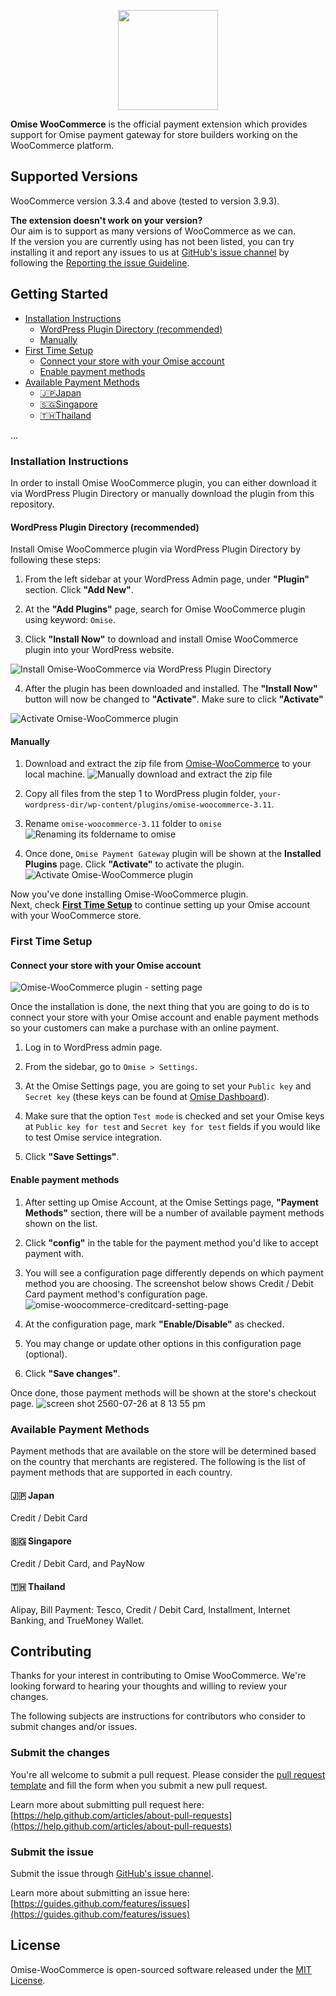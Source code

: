 <p align="center"><a href='https://www.omise.co'><img src='https://cloud.githubusercontent.com/assets/2154669/26388730/437207e4-4080-11e7-9955-2cd36bb3120f.png' height='160'></a></p>

**Omise WooCommerce** is the official payment extension which provides support for Omise payment gateway for store builders working on the WooCommerce platform.

## Supported Versions

WooCommerce version 3.3.4 and above (tested to version 3.9.3).

**The extension doesn't work on your version?**  
Our aim is to support as many versions of WooCommerce as we can.  
If the version you are currently using has not been listed, you can try installing it and report any issues to us at [GitHub's issue channel](https://github.com/omise/omise-woocommerce/issues) by following the [Reporting the issue Guideline](https://guides.github.com/activities/contributing-to-open-source/#contributing).

## Getting Started

- [Installation Instructions](#installation-instructions)
  - [WordPress Plugin Directory (recommended)](#wordpress-plugin-directory-recommended)
  - [Manually](#manually)
- [First Time Setup](#first-time-setup)
  - [Connect your store with your Omise account](#connect-your-store-with-your-omise-account)
  - [Enable payment methods](#enable-payment-methods)
- [Available Payment Methods](#available-payment-methods)
  - [🇯🇵Japan](#-japan)
  - [🇸🇬Singapore](#-singapore)
  - [🇹🇭Thailand](#-thailand)

...

### Installation Instructions

In order to install Omise WooCommerce plugin, you can either download it via WordPress Plugin Directory or manually download the plugin from this repository.

#### WordPress Plugin Directory (recommended)

Install Omise WooCommerce plugin via WordPress Plugin Directory by following these steps:
1. From the left sidebar at your WordPress Admin page, under **"Plugin"** section. Click **"Add New"**.

2. At the **"Add Plugins"** page, search for Omise WooCommerce plugin using keyword: `Omise`.

3. Click **"Install Now"** to download and install Omise WooCommerce plugin into your WordPress website.

![Install Omise-WooCommerce via WordPress Plugin Directory](https://user-images.githubusercontent.com/2154669/68250269-274f1080-0053-11ea-8db1-bab9cc32ea46.png)

4. After the plugin has been downloaded and installed. The **"Install Now"** button will now be changed to **"Activate"**. Make sure to click **"Activate"**

![Activate Omise-WooCommerce plugin](https://user-images.githubusercontent.com/2154669/68250334-477ecf80-0053-11ea-9817-6a9da5b53335.png)

#### Manually

1. Download and extract the zip file from [Omise-WooCommerce](https://github.com/omise/omise-woocommerce/archive/v3.11.zip) to your local machine.
  ![Manually download and extract the zip file](https://user-images.githubusercontent.com/2154669/68250447-8876e400-0053-11ea-9c8f-209474b2ec7c.png)

2. Copy all files from the step 1 to WordPress plugin folder, `your-wordpress-dir/wp-content/plugins/omise-woocommerce-3.11`.

3. Rename `omise-woocommerce-3.11` folder to `omise`
  ![Renaming its foldername to omise](https://user-images.githubusercontent.com/2154669/68250537-b1977480-0053-11ea-8778-3e9697506630.png)

4. Once done, `Omise Payment Gateway` plugin will be shown at the **Installed Plugins** page. Click **"Activate"** to activate the plugin.
  ![Activate Omise-WooCommerce plugin](https://user-images.githubusercontent.com/2154669/68250581-c7a53500-0053-11ea-8db8-c710c6cd9a3d.png)

Now you've done installing Omise-WooCommerce plugin.  
Next, check **[First Time Setup](#first-time-setup)** to continue setting up your Omise account with your WooCommerce store.

### First Time Setup

#### Connect your store with your Omise account

![Omise-WooCommerce plugin - setting page](https://user-images.githubusercontent.com/2154669/77301338-1e20c080-6d22-11ea-9cd9-906fe6ca4900.png)

Once the installation is done, the next thing that you are going to do is to connect your store with your Omise account and enable payment methods so your customers can make a purchase with an online payment.

1. Log in to WordPress admin page.

2. From the sidebar, go to `Omise > Settings`.

3. At the Omise Settings page, you are going to set your `Public key` and `Secret key` (these keys can be found at [Omise Dashboard](https://dashboard.omise.co/test/keys)).

4. Make sure that the option `Test mode` is checked and set your Omise keys at `Public key for test` and `Secret key for test` fields if you would like to test Omise service integration.

5. Click **"Save Settings"**.

#### Enable payment methods

1. After setting up Omise Account, at the Omise Settings page, **"Payment Methods"** section, there will be a number of available payment methods shown on the list.

2. Click **"config"** in the table for the payment method you'd like to accept payment with.

3. You will see a configuration page differently depends on which payment method you are choosing. The screenshot below shows Credit / Debit Card payment method's configuration page.
  ![omise-woocommerce-creditcard-setting-page](https://user-images.githubusercontent.com/2154669/38306405-a9afba30-383a-11e8-8c7b-e54ba1f2df88.png)

4. At the configuration page, mark **"Enable/Disable"** as checked.

5. You may change or update other options in this configuration page (optional).

5. Click **"Save changes"**.

Once done, those payment methods will be shown at the store's checkout page.
  ![screen shot 2560-07-26 at 8 13 55 pm](https://user-images.githubusercontent.com/2154669/28622536-030403e2-723f-11e7-8a93-a06e65e350d3.png)

### Available Payment Methods

Payment methods that are available on the store will be determined based on the country that merchants are registered.
The following is the list of payment methods that are supported in each country.

#### 🇯🇵 Japan
Credit / Debit Card

#### 🇸🇬 Singapore
Credit / Debit Card, and PayNow

#### 🇹🇭 Thailand
Alipay, Bill Payment: Tesco, Credit / Debit Card, Installment, Internet Banking, and TrueMoney Wallet.

## Contributing

Thanks for your interest in contributing to Omise WooCommerce. We're looking forward to hearing your thoughts and willing to review your changes.

The following subjects are instructions for contributors who consider to submit changes and/or issues.

### Submit the changes

You're all welcome to submit a pull request.
Please consider the [pull request template](https://github.com/omise/omise-woocommerce/blob/master/.github/PULL_REQUEST_TEMPLATE.md) and fill the form when you submit a new pull request.

Learn more about submitting pull request here: [https://help.github.com/articles/about-pull-requests](https://help.github.com/articles/about-pull-requests)

### Submit the issue

Submit the issue through [GitHub's issue channel](https://github.com/omise/omise-woocommerce/issues).

Learn more about submitting an issue here: [https://guides.github.com/features/issues](https://guides.github.com/features/issues)

## License

Omise-WooCommerce is open-sourced software released under the [MIT License](https://opensource.org/licenses/MIT).
